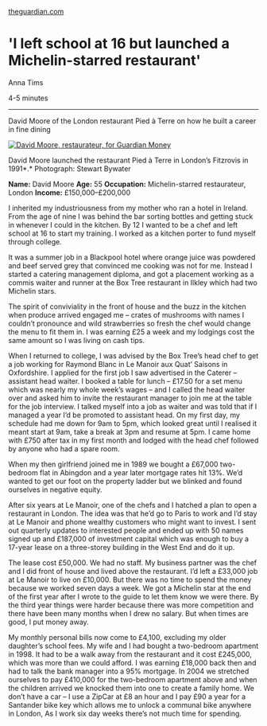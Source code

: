 [theguardian.com](https://www.theguardian.com/money/2019/dec/28/i-left-school-at-16-but-launched-a-michelin-starred-restaurant)

# 'I left school at 16 but launched a Michelin-starred restaurant'

Anna Tims

4-5 minutes

------

David Moore of the London restaurant Pied à Terre on how he built a career in fine dining

[               ![David Moore, restaurateur, for Guardian Money](https://i.guim.co.uk/img/media/7c84a139dca643097aea7d3b617ca0f3d8fc4d1e/0_342_2240_1344/master/2240.jpg?width=300&quality=85&auto=format&fit=max&s=74255a9f0b4109ba310a786d2ab16330)     ](about:reader?url=https%3A%2F%2Fwww.theguardian.com%2Fmoney%2F2019%2Fdec%2F28%2Fi-left-school-at-16-but-launched-a-michelin-starred-restaurant#img-1)

[   ](about:reader?url=https%3A%2F%2Fwww.theguardian.com%2Fmoney%2F2019%2Fdec%2F28%2Fi-left-school-at-16-but-launched-a-michelin-starred-restaurant#img-1)







David Moore launched the restaurant Pied à Terre in London’s Fitzrovis in 1991*.*  Photograph: Stewart Bywater

**Name:** David Moore
**Age:** 55
**Occupation:** Michelin-starred restaurateur, London
**Income:** £150,000–£200,000

I inherited my industriousness from my mother who ran a hotel in  Ireland. From the age of nine I was behind the bar sorting bottles and  getting stuck in whenever I could in the kitchen. By 12 I wanted to be a chef and left school at 16 to start my training. I worked as a kitchen  porter to fund myself through college.

It was a summer job in a Blackpool hotel where orange juice was  powdered and beef served grey that convinced me cooking was not for me.  Instead I started a catering management diploma, and got a placement  working as a commis waiter and runner at the Box Tree restaurant in  Ilkley which had two Michelin stars.

The spirit of conviviality in the front of house and the buzz in the  kitchen when produce arrived engaged me – crates of mushrooms with names I couldn’t pronounce and wild strawberries so fresh the chef would  change the menu to fit them in. I was earning £25 a week and my lodgings cost the same amount so I was living on cash tips.

When I returned to college, I was advised by the Box Tree’s head chef to get a job working for Raymond Blanc in Le Manoir aux Quat’ Saisons  in Oxfordshire. I applied for the first job I saw advertised in the  Caterer – assistant head waiter. I booked a table for lunch – £17.50 for a set menu which was nearly my whole week’s wages – and I called the  head waiter over and asked him to invite the restaurant manager to join  me at the table for the job interview. I talked myself into a job as  waiter and was told that if I managed a year I’d be promoted to  assistant head. On my first day, my schedule had me down for 9am to 5pm, which looked great until I realised it meant start at 9am, take a break at 3pm and resume at 5pm. I came home with £750 after tax in my first  month and lodged with the head chef followed by anyone who had a spare  room.

When my then girlfriend joined me in 1989 we bought a £67,000  two-bedroom flat in Abingdon and a year later mortgage rates hit 13%.  We’d wanted to get our foot on the property ladder but we blinked and  found ourselves in negative equity.

After six years at Le Manoir, one of the chefs and I hatched a plan  to open a restaurant in London. The idea was that he’d go to Paris to  work and I’d stay at Le Manoir and phone wealthy customers who might  want to invest. I sent out quarterly updates to interested people and  ended up with 50 names signed up and £187,000 of investment capital  which was enough to buy a 17-year lease on a three-storey building in  the West End and do it up.

The lease cost £50,000. We had no staff. My business partner was the  chef and I did front of house and lived above the restaurant. I’d left a £33,000 job at Le Manoir to live on £10,000. But there was no time to  spend the money because we worked seven days a week. We got a Michelin  star at the end of the first year after I wrote to the guide to let them know we were there. By the third year things were harder because there  was more competition and there have been many months when I drew no  salary. But when times are good, I put money away.

My monthly personal bills now come to £4,100, excluding my older  daughter’s school fees. My wife and I had bought a two-bedroom apartment in 1998. It had to be a walk away from the restaurant and it cost  £245,000, which was more than we could afford. I was earning £18,000  back then and had to talk the bank manager into a 95% mortgage. In 2004  we stretched ourselves to pay £410,000 for the two-bedroom apartment  above and when the children arrived we knocked them into one to create a family home. We don’t have a car – I use a ZipCar at £8 an hour and I  pay £90 a year for a Santander bike key which allows me to unlock a  communal bike anywhere in London, As I work six day weeks there’s not  much time for spending.

​          